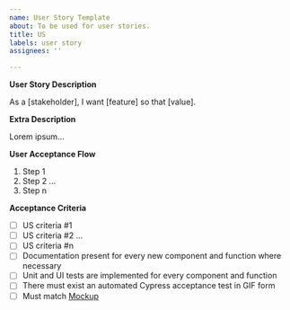 ```yaml
---
name: User Story Template
about: To be used for user stories.
title: US
labels: user story
assignees: ''

---
```


**User Story Description**

As a [stakeholder], I want [feature] so that [value].

**Extra Description**

Lorem ipsum...

**User Acceptance Flow**

1. Step 1
1. Step 2
...
1. Step n

**Acceptance Criteria**

- [ ] US criteria #1
- [ ] US criteria #2
...
- [ ] US criteria #n
- [ ] Documentation present for every new component and function where necessary
- [ ] Unit and UI tests are implemented for every component and function
- [ ] There must exist an automated Cypress acceptance test in GIF form
- [ ] Must match [Mockup](create-mockup-link)
